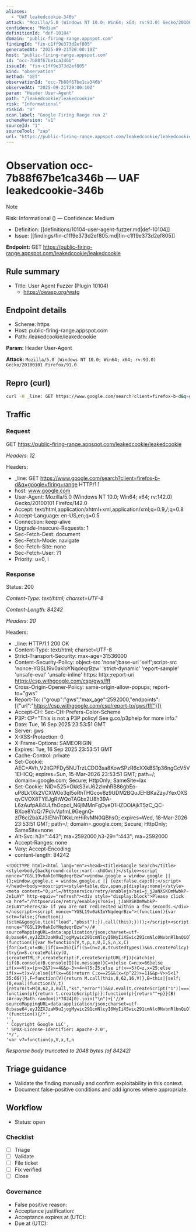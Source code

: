 ```yaml
---
aliases:
  - "UAF leakedcookie-346b"
attack: "Mozilla/5.0 (Windows NT 10.0; Win64; x64; rv:93.0) Gecko/20100101 Firefox/91.0"
confidence: "Medium"
definitionId: "def-10104"
domain: "public-firing-range.appspot.com"
findingId: "fin-c1ff9e373d2ef805"
generatedAt: "2025-09-21T20:00:10Z"
host: "public-firing-range.appspot.com"
id: "occ-7b88f67be1ca346b"
issueId: "fin-c1ff9e373d2ef805"
kind: "observation"
method: "GET"
observationId: "occ-7b88f67be1ca346b"
observedAt: "2025-09-21T20:00:10Z"
param: "Header User-Agent"
path: "/leakedcookie/leakedcookie"
risk: "Informational"
riskId: "0"
scan.label: "Google Firing Range run 2"
schemaVersion: "v1"
sourceId: "1"
sourceTool: "zap"
url: "https://public-firing-range.appspot.com/leakedcookie/leakedcookie"
---
```


# Observation occ-7b88f67be1ca346b — UAF leakedcookie-346b

> [!Note]
> Risk: Informational () — Confidence: Medium

- Definition: [[definitions/10104-user-agent-fuzzer.md|def-10104]]
- Issue: [[findings/fin-c1ff9e373d2ef805.md|fin-c1ff9e373d2ef805]]

**Endpoint:** GET https://public-firing-range.appspot.com/leakedcookie/leakedcookie

## Rule summary

- Title: User Agent Fuzzer (Plugin 10104)
  - https://owasp.org/wstg

## Endpoint details

- Scheme: https
- Host: public-firing-range.appspot.com
- Path: /leakedcookie/leakedcookie

**Param:** Header User-Agent

**Attack:** `Mozilla/5.0 (Windows NT 10.0; Win64; x64; rv:93.0) Gecko/20100101 Firefox/91.0`

## Repro (curl)

```bash
curl -H _line: GET https://www.google.com/search?client=firefox-b-d&q=google+firing+range HTTP/1.1 -H User-Agent: Mozilla/5.0 (Windows NT 10.0; Win64; x64; rv:142.0) Gecko/20100101 Firefox/142.0 -H Accept: text/html,application/xhtml+xml,application/xml;q=0.9,*/*;q=0.8 -H Accept-Language: en-US,en;q=0.5 -H Connection: keep-alive "https://public-firing-range.appspot.com/leakedcookie/leakedcookie"
```

## Traffic

### Request

GET https://public-firing-range.appspot.com/leakedcookie/leakedcookie

_Headers: 12_

Headers:
- _line: GET https://www.google.com/search?client=firefox-b-d&q=google+firing+range HTTP/1.1
- host: www.google.com
- User-Agent: Mozilla/5.0 (Windows NT 10.0; Win64; x64; rv:142.0) Gecko/20100101 Firefox/142.0
- Accept: text/html,application/xhtml+xml,application/xml;q=0.9,*/*;q=0.8
- Accept-Language: en-US,en;q=0.5
- Connection: keep-alive
- Upgrade-Insecure-Requests: 1
- Sec-Fetch-Dest: document
- Sec-Fetch-Mode: navigate
- Sec-Fetch-Site: none
- Sec-Fetch-User: ?1
- Priority: u=0, i

### Response

Status: 200

_Content-Type: text/html; charset=UTF-8_

_Content-Length: 84242_

_Headers: 20_

Headers:
- _line: HTTP/1.1 200 OK
- Content-Type: text/html; charset=UTF-8
- Strict-Transport-Security: max-age=31536000
- Content-Security-Policy: object-src 'none';base-uri 'self';script-src 'nonce-YGSL19v0akIoYNqdeqrBzw' 'strict-dynamic' 'report-sample' 'unsafe-eval' 'unsafe-inline' https: http:;report-uri https://csp.withgoogle.com/csp/gws/fff
- Cross-Origin-Opener-Policy: same-origin-allow-popups; report-to="gws"
- Report-To: {"group":"gws","max_age":2592000,"endpoints":[{"url":"https://csp.withgoogle.com/csp/report-to/gws/fff"}]}
- Accept-CH: Sec-CH-Prefers-Color-Scheme
- P3P: CP="This is not a P3P policy! See g.co/p3phelp for more info."
- Date: Tue, 16 Sep 2025 23:53:51 GMT
- Server: gws
- X-XSS-Protection: 0
- X-Frame-Options: SAMEORIGIN
- Expires: Tue, 16 Sep 2025 23:53:51 GMT
- Cache-Control: private
- Set-Cookie: AEC=AVh_V2itGPFDy5NUTrzLCDO3sa8KowSPzR6cXXkBS1p36ngCcV5V1EHlCQ; expires=Sun, 15-Mar-2026 23:53:51 GMT; path=/; domain=.google.com; Secure; HttpOnly; SameSite=lax
- Set-Cookie: NID=525=OkkS3xU62zImhRB86gbEo-uP8Lk1Xk2VCXW0o3qI5oRhTHGcov8z9UDM2BQuJEHBKaZzyJYexOXSqvCVOX8TYEJgRtWQoTAGbx2U8h39A-L6zAufpA84ULfhOcpcI_N6jlMMnFgDyeD1HZDOIAjkT5zC_QC-BXce8YoQr7PdivVpfmL9GegnQ-zl76ci2baXJ3IENnT0KkLmHiRvMN0QBhsO; expires=Wed, 18-Mar-2026 23:53:51 GMT; path=/; domain=.google.com; Secure; HttpOnly; SameSite=none
- Alt-Svc: h3=":443"; ma=2592000,h3-29=":443"; ma=2592000
- Accept-Ranges: none
- Vary: Accept-Encoding
- content-length: 84242

```http
<!DOCTYPE html><html lang="en"><head><title>Google Search</title><style>body{background-color:var(--xhUGwc)}</style><script nonce="YGSL19v0akIoYNqdeqrBzw">window.google = window.google || {};window.google.c = window.google.c || {ezx:false,cap:0};</script></head><body><noscript><style>table,div,span,p{display:none}</style><meta content="0;url=/httpservice/retry/enablejs?sei=j_jJaNXSKOmMwbkP-Je1uAY" http-equiv="refresh"><div style="display:block">Please click <a href="/httpservice/retry/enablejs?sei=j_jJaNXSKOmMwbkP-Je1uAY">here</a> if you are not redirected within a few seconds.</div></noscript><script nonce="YGSL19v0akIoYNqdeqrBzw">(function(){var sctm=false;(function(){sctm&&google.tick("load","pbsst");}).call(this);})();</script><script nonce="YGSL19v0akIoYNqdeqrBzw">//# sourceMappingURL=data:application/json;charset=utf-8;base64,eyJ2ZXJzaW9uIjogMywic291cmNlcyI6WyIiXSwic291cmNlc0NvbnRlbnQiOlsiICJdLCJuYW1lcyI6WyJjbG9zdXJlRHluYW1pY0J1dHRvbiJdLCJtYXBwaW5ncyI6IkFBQUE7QUFBQTtBQUFBO0FBQUE7QUFBQTtBQUFBO0FBQUEifQ==
(function(){var M=function(V,t,p,z,U,I,S,n,x,C){for(x=t;x!=86;)if(x==35){if((S=(n=z,B.trustedTypes))&&S.createPolicy){try{n=S.createPolicy(U,{createHTML:F,createScript:F,createScriptURL:F})}catch(e){if(B.console)B.console[I](e.message)}C=n}else C=n;x=66}else if(x==V)x=(p>>2&7)>=4&&p-3>>4<4?5:25;else if(x==5)C=z,x=25;else if(x==t)x=V;else{if(x==66)return C;x==25&&(x=(p^22)>=11&&p-V>>5<1?35:66)}},F=function(V){return M.call(this,8,62,16,V)},B=this||self;(0,eval)(function(V,t){return(t=M(8,62,3,null,"ks","error"))&&V.eval(t.createScript("1"))===1?function(p){return t.createScript(p)}:function(p){return""+p}}(B)(Array(Math.random()*7824|0).join("\n")+['//# sourceMappingURL=data:application/json;charset=utf-8;base64,eyJ2ZXJzaW9uIjogMywic291cmNlcyI6WyIiXSwic291cmNlc0NvbnRlbnQiOlsiICJdLCJuYW1lcyI6WyJjbG9zdXJlRHluYW1pY0J1dHRvbiJdLCJtYXBwaW5ncyI6IkFBQUE7QUFBQTtBQUFBO0FBQUE7QUFBQTtBQUFBO0FBQUEifQ==',
'(function(){/*',
'',
' Copyright Google LLC',
' SPDX-License-Identifier: Apache-2.0',
'*/',
'var v7=function(p,V,x,t,n
```

_Response body truncated to 2048 bytes (of 84242)_

## Triage guidance

- Validate the finding manually and confirm exploitability in this context.
- Document false-positive conditions and add ignores where appropriate.

## Workflow

- Status: open

### Checklist

- [ ] Triage
- [ ] Validate
- [ ] File ticket
- [ ] Fix verified
- [ ] Close

### Governance

- False positive reason: 
- Acceptance justification: 
- Acceptance expires at (UTC): 
- Due at (UTC): 
